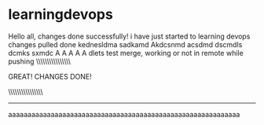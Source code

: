 # learningdevops
Hello all, 
changes done successfully!
i have just started to learning devops
changes pulled done
kednesldma
sadkamd
Akdcsnmd
acsdmd
dscmdls
dcmks
sxmdc
A
A
A
A
A
dlets test merge, working or not in remote while pushing
\\\\\\\\\\\\\\\\\\\\\\\\\\\\\\\ 

GREAT! CHANGES DONE!

\\\\\\\\\\\\\\\\\\\\\\\\\\\\\\\\


___________________

aaaaaaaaaaaaaaaaaaaaaaaaaaaaaaaaaaaaaaaaaaaaaaaaaaaaaaaaaaaa
